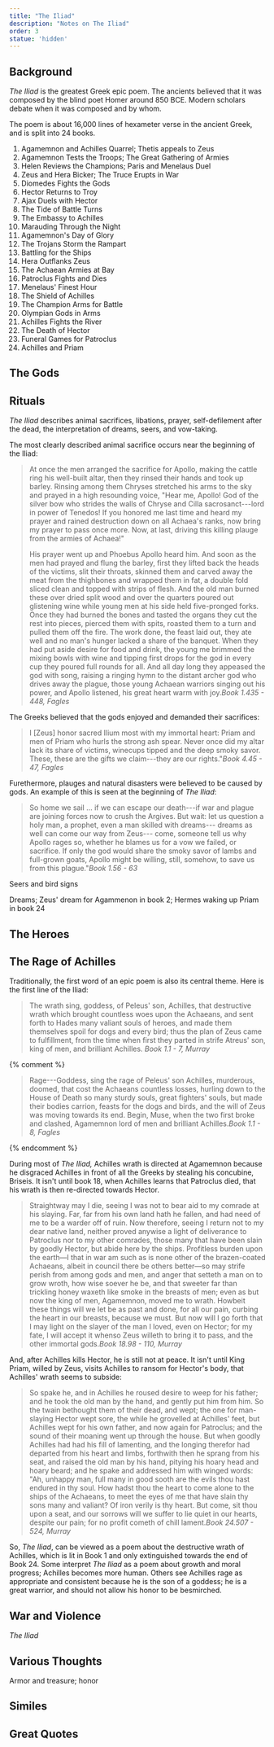 ```yaml
---
title: "The Iliad"
description: "Notes on The Iliad"
order: 3
statue: 'hidden'
---
```


## Background

*The Iliad* is the greatest Greek epic poem.  The ancients believed that it was composed by the blind poet Homer around 850 BCE.  Modern scholars debate when it was composed and by whom.

The poem is about 16,000 lines of hexameter verse in the ancient Greek, and is split into 24 books.

1. Agamemnon and Achilles Quarrel; Thetis appeals to Zeus
2. Agamemnon Tests the Troops; The Great Gathering of Armies
3. Helen Reviews the Champions; Paris and Menelaus Duel
4. Zeus and Hera Bicker; The Truce Erupts in War
5. Diomedes Fights the Gods
6. Hector Returns to Troy
7. Ajax Duels with Hector
8. The Tide of Battle Turns
9. The Embassy to Achilles
10. Marauding Through the Night
11. Agamemnon's Day of Glory
12. The Trojans Storm the Rampart
13. Battling for the Ships
14. Hera Outflanks Zeus
15. The Achaean Armies at Bay
16. Patroclus Fights and Dies
17. Menelaus' Finest Hour
18. The Shield of Achilles
19. The Champion Arms for Battle
20. Olympian Gods in Arms
21. Achilles Fights the River
22. The Death of Hector
23. Funeral Games for Patroclus
24. Achilles and Priam

## The Gods

## Rituals

*The Iliad* describes animal sacrifices, libations, prayer, self-defilement after the dead, the interpretation of dreams, seers, and vow-taking.

The most clearly described animal sacrifice occurs near the beginning of the Iliad:

<blockquote class="poetry">At once the men arranged the sacrifice for Apollo,
making the cattle ring his well-built altar,
then they rinsed their hands and took up barley.
Rinsing among them Chryses stretched his arms to the sky
and prayed in a high resounding voice, "Hear me, Apollo!
God of the silver bow who strides the walls of Chryse
and Cilla sacrosanct---lord in power of Tenedos!
If you honored me last time and heard my prayer
and rained destruction down on all Achaea's ranks,
now bring my prayer to pass once more. Now, at last,
driving this killing plauge from the armies of Achaea!"

His prayer went up and Phoebus Apollo heard him.
And soon as the men had prayed and flung the barley,
first they lifted back the heads of the victims,
slit their throats, skinned them and carved away
the meat from the thighbones and wrapped them in fat,
a double fold sliced clean and topped with strips of flesh.
And the old man burned these over dried split wood
and over the quarters poured out glistening wine
while young men at his side held five-pronged forks.
Once they had burned the bones and tasted the organs
they cut the rest into pieces, pierced them with spits,
roasted them to a turn and pulled them off the fire.
The work done, the feast laid out, they ate well
and no man's hunger lacked a share of the banquet.
When they had put aside desire for food and drink,
the young me brimmed the mixing bowls with wine
and tipping first drops for the god in every cup
they poured full rounds for all. And all day long
they appeased the god with song, raising a ringing hymn
to the distant archer god who drives away the plague,
those young Achaean warriors singing out his power,
and Apollo listened, his great heart warm with joy.<cite>Book 1.435 - 448, Fagles</cite></blockquote>

The Greeks believed that the gods enjoyed and demanded their sacrifices:

<blockquote class="poetry">I [Zeus] honor sacred Ilium most with my immortal heart:
Priam and men of Priam who hurls the strong ash spear.
Never once did my altar lack its share of victims,
winecups tipped and the deep smoky savor. These,
these are the gifts we claim---they are our rights."<cite>Book 4.45 - 47, Fagles</cite></blockquote>

Furethermore, plauges and natural disasters were believed to be caused by gods.  An example of this is seen at the beginning of *The Iliad*:

<blockquote class="poetry">So home we sail ...
if we can escape our death---if war and plague
are joining forces now to crush the Argives.
But wait: let us question a holy man,
a prophet, even a man skilled with dreams---
dreams as well can come our way from Zeus---
come, someone tell us why Apollo rages so,
whether he blames us for a vow we failed, or sacrifice.
If only the god would share the smoky savor of lambs
and full-grown goats, Apollo might be willing, still,
somehow, to save us from this plague."<cite>Book 1.56 - 63</cite></blockquote>

Seers and bird signs

Dreams; Zeus' dream for Agammenon in book 2; Hermes waking up Priam in book 24

## The Heroes


## The Rage of Achilles

Traditionally, the first word of an epic poem is also its central theme.  Here is the first line of the Iliad:

> The wrath sing, goddess, of Peleus' son, Achilles, that destructive wrath which brought countless woes upon the Achaeans, and sent forth to Hades many valiant souls of heroes, and made them themselves spoil for dogs and every bird; thus the plan of Zeus came to fulfillment, from the time when first they parted in strife Atreus' son, king of men, and brilliant Achilles. <cite>Book 1.1 - 7, Murray</cite>

{% comment %}
<blockquote class="poetry">
Rage---Goddess, sing the rage of Peleus' son Achilles,
murderous, doomed, that cost the Achaeans countless losses,
hurling down to the House of Death so many sturdy souls,
great fighters' souls, but made their bodies carrion,
feasts for the dogs and birds,
and the will of Zeus was moving towards its end.
Begin, Muse, when the two first broke and clashed,
Agamemnon lord of men and brilliant Achilles.<cite>Book 1.1 - 8, Fagles</cite></blockquote>
{% endcomment %}

During most of *The Iliad,* Achilles wrath is directed at Agamemnon because he disgraced Achilles in front of all the Greeks by stealing his concubine, Briseis.  It isn't until book 18, when Achilles learns that Patroclus died, that his wrath is then re-directed towards Hector.

> Straightway may I die, seeing I was not to bear aid to my comrade at his slaying. Far, far from his own land hath he fallen, and had need of me to be a warder off of ruin. Now therefore, seeing I return not to my dear native land, neither proved anywise a light of deliverance to Patroclus nor to my other comrades, those many that have been slain by goodly Hector, but abide here by the ships. Profitless burden upon the earth—I that in war am such as is none other of the brazen-coated Achaeans, albeit in council there be others better—so may strife perish from among gods and men, and anger that setteth a man on to grow wroth, how wise soever he be, and that sweeter far than trickling honey waxeth like smoke in the breasts of men; even as but now the king of men, Agamemnon, moved me to wrath. Howbeit these things will we let be as past and done, for all our pain, curbing the heart in our breasts, because we must. But now will I go forth that I may light on the slayer of the man I loved, even on Hector; for my fate, I will accept it whenso Zeus willeth to bring it to pass, and the other immortal gods.<cite>Book 18.98 - 110, Murray</cite>

And, after Achilles kills Hector, he is still not at peace.  It isn't until King Priam, willed by Zeus, visits Achilles to ransom for Hector's body, that Achilles' wrath seems to subside:

> So spake he, and in Achilles he roused desire to weep for his father; and he took the old man by the hand, and gently put him from him. So the twain bethought them of their dead, and wept; the one for man-slaying Hector wept sore, the while he grovelled at Achilles' feet, but Achilles wept for his own father, and now again for Patroclus; and the sound of their moaning went up through the house. But when goodly Achilles had had his fill of lamenting, and the longing therefor had departed from his heart and limbs, forthwith then he sprang from his seat, and raised the old man by his hand, pitying his hoary head and hoary beard; and he spake and addressed him with winged words: "Ah, unhappy man, full many in good sooth are the evils thou hast endured in thy soul. How hadst thou the heart to come alone to the ships of the Achaeans, to meet the eyes of me that have slain thy sons many and valiant? Of iron verily is thy heart. But come, sit thou upon a seat, and our sorrows will we suffer to lie quiet in our hearts, despite our pain; for no profit cometh of chill lament.<cite>Book 24.507 - 524, Murray</cite>

So, *The Iliad*, can be viewed as a poem about the destructive wrath of Achilles, which is lit in Book 1 and only extinguished towards the end of Book 24.  Some interpret *The Iliad* as a poem about growth and moral progress; Achilles becomes more human.  Others see Achilles rage as appropriate and consistent because he is the son of a goddess; he is a great warrior, and should not allow his honor to be besmirched.

## War and Violence

*The Iliad*

## Various Thoughts

Armor and treasure; honor

## Similes

## Great Quotes
